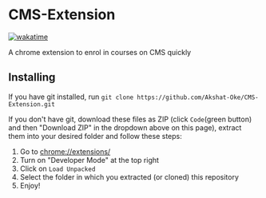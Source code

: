 # CMS-Extension
[![wakatime](https://wakatime.com/badge/user/3dac3ae8-38b0-466a-acd0-398b5b8cdc82/project/2adcd84d-b662-4908-977a-688cf738cbaa.svg)](https://wakatime.com/badge/user/3dac3ae8-38b0-466a-acd0-398b5b8cdc82/project/2adcd84d-b662-4908-977a-688cf738cbaa)


A chrome extension to enrol in courses on CMS quickly
## Installing

If you have git installed, run `git clone https://github.com/Akshat-Oke/CMS-Extension.git`

If you don't have git, download these files as ZIP (click `Code`(green button) and then "Download ZIP" in the dropdown above on this page), extract them into your desired folder and follow these steps:

1. Go to [chrome://extensions/](chrome://extensions/)
2. Turn on "Developer Mode" at the top right
3. Click on `Load Unpacked`
4. Select the folder in which you extracted (or cloned) this repository
5. Enjoy!
